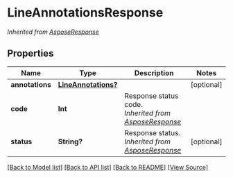 # LineAnnotationsResponse


*Inherited from [AsposeResponse](AsposeResponse.md)*
## Properties
Name | Type | Description | Notes
------------ | ------------- | ------------- | -------------
**annotations** | [**LineAnnotations?**](LineAnnotations.md) |  | [optional]
**code** | **Int** | Response status code.<br />*Inherited from [AsposeResponse](AsposeResponse.md)* | 
**status** | **String?** | Response status.<br />*Inherited from [AsposeResponse](AsposeResponse.md)* | [optional]

[[Back to Model list]](../README.md#documentation-for-models) [[Back to API list]](../README.md#documentation-for-api-endpoints) [[Back to README]](../README.md) [[View Source]](../AsposePdfCloud/Models/LineAnnotationsResponse.swift)

